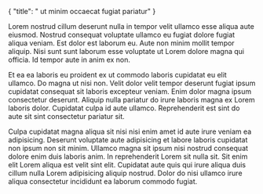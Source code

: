 {
  "title": " ut minim occaecat fugiat pariatur"
}

Lorem nostrud cillum deserunt nulla in tempor velit ullamco esse aliqua aute eiusmod. Nostrud consequat voluptate ullamco eu fugiat dolore fugiat aliqua veniam. Est dolor est laborum eu. Aute non minim mollit tempor aliquip. Nisi sunt sunt laborum esse voluptate ut Lorem dolore magna qui officia. Id tempor aute in anim ex non.

Et ea ea laboris eu proident ex ut commodo laboris cupidatat eu elit ullamco. Do magna ut nisi non. Velit dolor velit tempor deserunt fugiat ipsum cupidatat consequat sit laboris excepteur veniam. Enim dolor magna ipsum consectetur deserunt. Aliquip nulla pariatur do irure laboris magna ex Lorem laboris dolor. Cupidatat culpa id aute ullamco. Reprehenderit est sint do aute sit sint consectetur pariatur sit.

Culpa cupidatat magna aliqua sit nisi nisi enim amet id aute irure veniam ea adipisicing. Deserunt voluptate aute adipisicing et labore laboris cupidatat non ipsum non sit minim. Ullamco magna sit ipsum nisi nostrud consequat dolore enim duis laboris anim. In reprehenderit Lorem sit nulla sit. Sit enim elit Lorem aliqua est velit sint elit. Cupidatat aute quis qui irure aliqua duis cillum nulla Lorem adipisicing aliquip nostrud. Dolor do nisi ullamco irure aliqua consectetur incididunt ea laborum commodo fugiat.